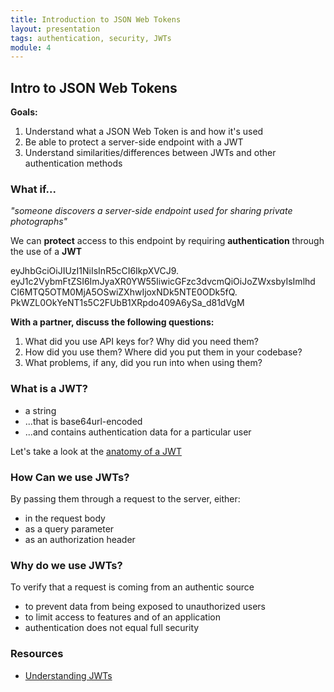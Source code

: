 ```yaml
---
title: Introduction to JSON Web Tokens
layout: presentation
tags: authentication, security, JWTs
module: 4
---
```


<section>
  <h2>Intro to JSON Web Tokens</h2>
  <p><b>Goals:</b></p>
  <ol>
    <li>Understand what a JSON Web Token is and how it's used</li>
    <li>Be able to protect a server-side endpoint with a JWT</li>
    <li>Understand similarities/differences between JWTs and other authentication methods</li>
  </ol>
</section>

<section>
  <section>
    <h3>What if...</h3>
    <p><i>"someone discovers a server-side endpoint used for sharing private photographs"</i></p>
  </section>
  <section>
    <p>We can <b>protect</b> access to this endpoint by requiring <b>authentication</b> through the use of a <b>JWT</b></p>
  </section>
</section>

<section>
  <section>
    <p>eyJhbGciOiJIUzI1NiIsInR5cCI6IkpXVCJ9.<br />eyJ1c2VybmFtZSI6ImJyaXR0YW55IiwicGFzc3dvcmQiOiJoZWxsbyIsImlhd<br />CI6MTQ5OTM0MjA5OSwiZXhwIjoxNDk5NTE0ODk5fQ.<br />PkWZL0OkYeNT1s5C2FUbB1XRpdo409A6ySa_d81dVgM</p>
  </section>
  <section>
    <p><b>With a partner, discuss the following questions:</b></p>
    <ol>
      <li>What did you use API keys for? Why did you need them?</li>
      <li>How did you use them? Where did you put them in your codebase?</li>
      <li>What problems, if any, did you run into when using them?</li>
    </ol>
  </section>
</section>

<section>
  <h3>What is a JWT?</h3>
  <ul>
    <li>a string</li>
    <li>...that is base64url-encoded</li>
    <li>...and contains authentication data for a particular user</li>
  </ul>
  <p>Let's take a look at the <a href="https://jwt.io/">anatomy of a JWT</a></p>
</section>

<section>
  <h3>How Can we use JWTs?</h3>
  <p>By passing them through a request to the server, either:</p>
  <ul>
    <li>in the request body</li>
    <li>as a query parameter</li>
    <li>as an authorization header</li>
  </ul>
</section>

<section>
  <h3>Why do we use JWTs?</h3>
  <p>To verify that a request is coming from an authentic source</p>
  <ul>
    <li>to prevent data from being exposed to unauthorized users</li>
    <li>to limit access to features and of an application</li>
    <li>authentication does not equal full security</li>
  </ul>
</section>

<section>
  <h3>Resources</h3>
  <ul>
    <li><a href="https://zapier.com/engineering/apikey-oauth-jwt/>Differences between API Keys, OAuth, and JWTs</a></li>
    <li><a href="https://medium.com/vandium-software/5-easy-steps-to-understanding-json-web-tokens-jwt-1164c0adfcec#.xp9snye3h">Understanding JWTs</a></li>
  </ul>
</section>
